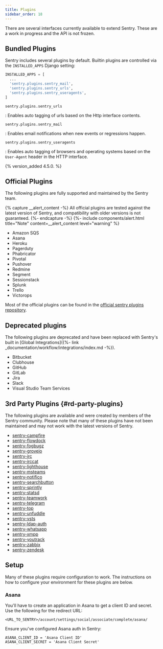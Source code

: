 ```yaml
---
title: Plugins
sidebar_order: 18
---
```


There are several interfaces currently available to extend Sentry. These are a work in progress and the API is not frozen.

## Bundled Plugins

Sentry includes several plugins by default. Builtin plugins are controlled via the `INSTALLED_APPS` Django setting:

```python
INSTALLED_APPS = [
  ...
  'sentry.plugins.sentry_mail',
  'sentry.plugins.sentry_urls',
  'sentry.plugins.sentry_useragents',
]
```

`sentry.plugins.sentry_urls`

: Enables auto tagging of urls based on the Http interface contents.

`sentry.plugins.sentry_mail`

: Enables email notifications when new events or regressions happen.

`sentry.plugins.sentry_useragents`

: Enables auto tagging of browsers and operating systems based on the `User-Agent` header in the HTTP interface.

  {% version_added 4.5.0. %}

## Official Plugins

The following plugins are fully supported and maintained by the Sentry team.

{% capture __alert_content -%}
All official plugins are tested against the latest version of Sentry, and compatibility with older versions is not guaranteed.
{%- endcapture -%}
{%- include components/alert.html
  title="Note"
  content=__alert_content
  level="warning"
%}

-   Amazon SQS
-   Asana
-   Heroku
-   Pagerduty
-   Phabricator
-   Pivotal
-   Pushover
-   Redmine
-   Segment
-   Sessionstack
-   Splunk
-   Trello
-   Victorops

Most of the official plugins can be found in the [official sentry plugins repository](https://github.com/getsentry/sentry-plugins).

## Deprecated plugins

The following plugins are deprecated and have been replaced with Sentry's built in [Global Integrations]({%- link _documentation/workflow/integrations/index.md -%}).

* Bitbucket
* Clubhouse
* GitHub
* GitLab
* Jira
* Slack
* Visual Studio Team Services

## 3rd Party Plugins {#rd-party-plugins}

The following plugins are available and were created by members of the Sentry community. Please note that many of these plugins have not been maintained and may not work with the latest versions of Sentry.

-   [sentry-campfire](https://github.com/mkhattab/sentry-campfire)
-   [sentry-flowdock](https://github.com/glasslion/sentry-flowdock)
-   [sentry-fogbugz](https://github.com/glasslion/sentry-fogbugz)
-   [sentry-groveio](https://github.com/mattrobenolt/sentry-groveio)
-   [sentry-irc](https://github.com/getsentry/sentry-irc)
-   [sentry-irccat](https://github.com/russss/sentry-irccat)
-   [sentry-lighthouse](https://github.com/gthb/sentry-lighthouse)
-   [sentry-msteams](https://github.com/Neko-Design/sentry-msteams)
-   [sentry-notifico](https://github.com/lukegb/sentry-notifico)
-   [sentry-searchbutton](https://github.com/timmyomahony/sentry-searchbutton)
-   [sentry-sprintly](https://github.com/mattrobenolt/sentry-sprintly)
-   [sentry-statsd](https://github.com/dreadatour/sentry-statsd)
-   [sentry-teamwork](https://github.com/getsentry/sentry-teamwork)
-   [sentry-telegram](https://github.com/butorov/sentry-telegram)
-   [sentry-top](https://github.com/getsentry/sentry-top)
-   [sentry-unfuddle](https://github.com/rkeilty/sentry-unfuddle)
-   [sentry-vsts](https://github.com/boylec/sentry-vsts)
-   [sentry-ldap-auth](https://github.com/Banno/getsentry-ldap-auth)
-   [sentry-whatsapp](https://github.com/ecarreras/sentry-whatsapp)
-   [sentry-xmpp](https://github.com/chroto/sentry-xmpp)
-   [sentry-youtrack](https://github.com/bogdal/sentry-youtrack)
-   [sentry-zabbix](https://github.com/m0n5t3r/sentry-zabbix)
-   [sentry-zendesk](https://github.com/ESSS/sentry-zendesk)

## Setup

Many of these plugins require configuration to work. The instructions on how to configure your environment for these plugins are below.

### Asana

You'll have to create an application in Asana to get a client ID and secret. Use the following for the redirect URL:

    <URL_TO_SENTRY>/account/settings/social/associate/complete/asana/

Ensure you've configured Asana auth in Sentry:

    ASANA_CLIENT_ID = 'Asana Client ID'
    ASANA_CLIENT_SECRET = 'Asana Client Secret'
